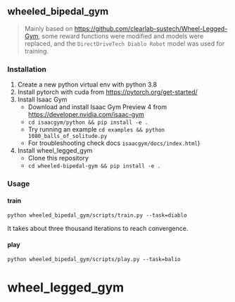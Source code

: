 ## wheeled_bipedal_gym

> Mainly based on https://github.com/clearlab-sustech/Wheel-Legged-Gym, some reward functions were modified and models were replaced, and the `DirectDriveTech Diablo Robot` model was used for training.

### Installation

1. Create a new python virtual env with python 3.8
2. Install pytorch with cuda from https://pytorch.org/get-started/
3. Install Isaac Gym
   - Download and install Isaac Gym Preview 4 from https://developer.nvidia.com/isaac-gym
   - `cd isaacgym/python && pip install -e .`
   - Try running an example `cd examples && python 1080_balls_of_solitude.py`
   - For troubleshooting check docs `isaacgym/docs/index.html`)
4. Install wheel_legged_gym
   - Clone this repository
   - `cd wheeled-bipedal-gym && pip install -e .`

### Usage

#### train

```
python wheeled_bipedal_gym/scripts/train.py --task=diablo
```

It takes about three thousand iterations to reach convergence.

#### play

```
python wheeled_bipedal_gym/scripts/play.py --task=balio
```

# wheel_legged_gym
